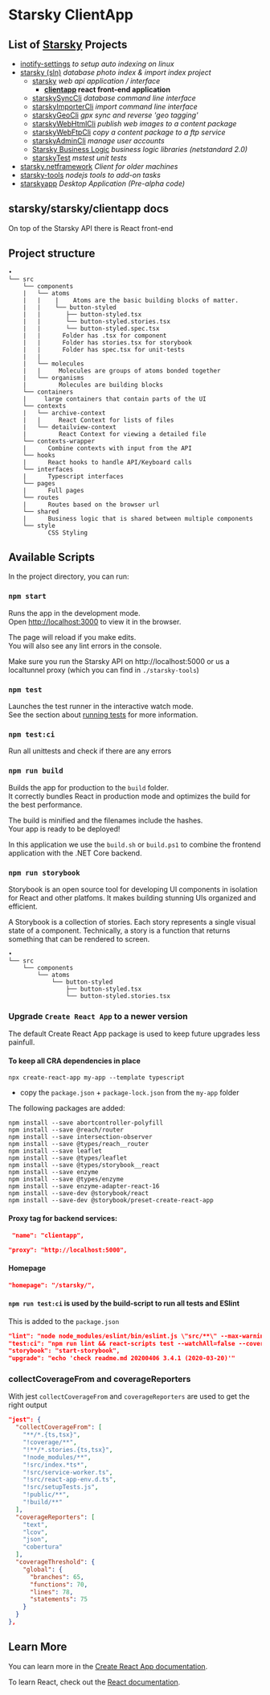 # Starsky ClientApp
## List of [Starsky](../../../readme.md) Projects
 * [inotify-settings](../../../inotify-settings/readme.md) _to setup auto indexing on linux_
 * [starsky (sln)](../../../starsky/readme.md) _database photo index & import index project_
    * [starsky](../../../starsky/starsky/readme.md) _web api application / interface_
      *  __[clientapp](../../../starsky/starsky/clientapp/readme.md) react front-end application__
    * [starskySyncCli](../../../starsky/starskysynccli/readme.md)  _database command line interface_
    * [starskyImporterCli](../../../starsky/starskyimportercli/readme.md)  _import command line interface_
    * [starskyGeoCli](../../../starsky/starskygeocli/readme.md)  _gpx sync and reverse 'geo tagging'_
    * [starskyWebHtmlCli](../../../starsky/starskywebhtmlcli/readme.md)  _publish web images to a content package_
    * [starskyWebFtpCli](../../../starsky/starskywebftpcli/readme.md)  _copy a content package to a ftp service_
    * [starskyAdminCli](../../../starsky/starskyadmincli/readme.md)  _manage user accounts_
    * [Starsky Business Logic](../../../starsky/starskybusinesslogic/readme.md) _business logic libraries (netstandard 2.0)_
    * [starskyTest](../../../starsky/starskytest/readme.md)  _mstest unit tests_
 * [starsky.netframework](../../../starsky.netframework/readme.md) _Client for older machines_
 * [starsky-tools](../../../starsky-tools/readme.md) _nodejs tools to add-on tasks_
 * [starskyapp](../../../starskyapp/readme.md) _Desktop Application (Pre-alpha code)_

## starsky/starsky/clientapp docs

On top of the Starsky API there is React front-end

## Project structure

```
•
└── src
    └── components
    |   └── atoms
    |   |    |    Atoms are the basic building blocks of matter.
    |   |    └── button-styled
    |   |       ├── button-styled.tsx
    |   |       └── button-styled.stories.tsx
    |   |       └── button-styled.spec.tsx
    |   |      Folder has .tsx for component
    |   |      Folder has stories.tsx for storybook
    |   |      Folder has spec.tsx for unit-tests
    |   |         
    |   └── molecules
    |   |     Molecules are groups of atoms bonded together
    |   └── organisms
    |         Molecules are building blocks 
    └── containers
    |     large containers that contain parts of the UI
    └── contexts
    |   └── archive-context
    |   |     React Context for lists of files
    |   └── detailview-context
    |         React Context for viewing a detailed file
    └── contexts-wrapper
    |      Combine contexts with input from the API
    └── hooks
    |      React hooks to handle API/Keyboard calls
    └── interfaces
    |      Typescript interfaces
    └── pages
    |      Full pages
    └── routes
    |      Routes based on the browser url
    └── shared
    |      Business logic that is shared between multiple components
    └── style
           CSS Styling
```

## Available Scripts

In the project directory, you can run:

### `npm start`

Runs the app in the development mode.<br>
Open [http://localhost:3000](http://localhost:3000) to view it in the browser.

The page will reload if you make edits.<br>
You will also see any lint errors in the console.

Make sure you run the Starsky API on http://localhost:5000 or us a localtunnel proxy (which you can find in `./starsky-tools`)

### `npm test`

Launches the test runner in the interactive watch mode.<br>
See the section about [running tests](https://facebook.github.io/create-react-app/docs/running-tests) for more information.

### `npm test:ci`

Run all unittests and check if there are any errors

### `npm run build`

Builds the app for production to the `build` folder.<br>
It correctly bundles React in production mode and optimizes the build for the best performance.

The build is minified and the filenames include the hashes.<br>
Your app is ready to be deployed!

In this application we use the `build.sh` or `build.ps1` to combine the frontend application with the .NET Core backend.

### `npm run storybook`

Storybook is an open source tool for developing UI components in isolation for React and other platfoms. It makes building stunning UIs organized and efficient.

A Storybook is a collection of stories. Each story represents a single visual state of a component.
    Technically, a story is a function that returns something that can be rendered to screen.

```
•
└── src
    └── components
        └── atoms
            └── button-styled
                ├── button-styled.tsx
                └── button-styled.stories.tsx
```

### Upgrade `Create React App` to a newer version

The default Create React App package is used to keep future upgrades less painfull.

#### To keep all CRA dependencies in place 

```
npx create-react-app my-app --template typescript
```

- copy the `package.json` + `package-lock.json` from the `my-app` folder


The following packages are added:
```
npm install --save abortcontroller-polyfill
npm install --save @reach/router
npm install --save intersection-observer
npm install --save @types/reach__router
npm install --save leaflet
npm install --save @types/leaflet
npm install --save @types/storybook__react
npm install --save enzyme
npm install --save @types/enzyme
npm install --save enzyme-adapter-react-16
npm install --save-dev @storybook/react
npm install --save-dev @storybook/preset-create-react-app
```

#### Proxy tag for backend services:
```json
 "name": "clientapp",
```

```json
"proxy": "http://localhost:5000",
```

#### Homepage
```json
"homepage": "/starsky/",
```

#### `npm run test:ci` is used by the build-script to run all tests and ESlint
This is added to the `package.json`

```json
"lint": "node node_modules/eslint/bin/eslint.js \"src/**\" --max-warnings 0",
"test:ci": "npm run lint && react-scripts test --watchAll=false --coverage --reporters=default 2>&1",
"storybook": "start-storybook",
"upgrade": "echo 'check readme.md 20200406 3.4.1 (2020-03-20)'"
```

### collectCoverageFrom and coverageReporters
With jest `collectCoverageFrom` and `coverageReporters` are used to get the right output

```json
"jest": {
  "collectCoverageFrom": [
    "**/*.{ts,tsx}",
    "!coverage/**",
    "!**/*.stories.{ts,tsx}",
    "!node_modules/**",
    "!src/index.*ts*",
    "!src/service-worker.ts",
    "!src/react-app-env.d.ts",
    "!src/setupTests.js",
    "!public/**",
    "!build/**"
  ],
  "coverageReporters": [
    "text",
    "lcov",
    "json",
    "cobertura"
  ],
  "coverageThreshold": {
    "global": {
      "branches": 65,
      "functions": 70,
      "lines": 78,
      "statements": 75
    }
  }
},
```

## Learn More

You can learn more in the [Create React App documentation](https://facebook.github.io/create-react-app/docs/getting-started).

To learn React, check out the [React documentation](https://reactjs.org/).
